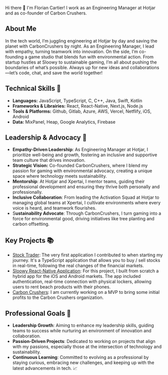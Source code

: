 Hi there 👋 I'm Florian Cartier! I work as an Engineering Manager at Hotjar and as co-founder of Carbon Crushers.

## About Me
In the tech world, I’m juggling engineering at Hotjar by day and saving the planet with CarbonCrushers by night. As an Engineering Manager, I lead with empathy, turning teamwork into innovation. On the side, I’m co-founding a game studio that blends fun with environmental action. From startup hustles at Sloowy to sustainable gaming, I’m all about pushing the boundaries of what’s possible. Always up for new ideas and collaborations—let’s code, chat, and save the world together!

## Technical Skills 🔧
- **Languages:** JavaScript, TypeScript, C, C++, Java, Swift, Kotlin
- **Frameworks & Librairies:** React, React-Native, Next.js, Node.js
- **Tools & Platforms:** Github, Gitlab, Azure, AWS, Vercel, Netflify, iOS, Android
- **Data:** MixPanel, Heap, Google Analytics, Firebase

## Leadership & Advocacy 🌟
- **Empathy-Driven Leadership**: As Engineering Manager at Hotjar, I prioritize well-being and growth, fostering an inclusive and supportive team culture that drives innovation.
- **Strategic Vision:** Co-founded CarbonCrushers, where I blend my passion for gaming with environmental advocacy, creating a unique space where technology meets sustainability.
- **Mentorship**: At Hotjar and Xpertai, I mentor teams, guiding their professional development and ensuring they thrive both personally and professionally.
- **Inclusive Collaboration**: From leading the Activation Squad at Hotjar to managing global teams at Xpertai, I cultivate environments where every voice is heard, and teamwork flourishes.
- S**ustainability Advocate**: Through CarbonCrushers, I turn gaming into a force for environmental good, driving initiatives like tree planting and carbon offsetting.

## Key Projects 📚
- [Stock Trader](https://github.com/FCartier/stock-trader-v2): The very first application I contributed to when starting my journey. It's a TypeScript application that allows you to buy / sell stocks in real-time, following the real changes of the financial markets.
- [Sloowy React-Native Application](https://github.com/Sloowy-App/react-native-app): For this project, I built from scratch a hybrid app for the iOS and Android markets. The app included authentication, real-time connection with physical lockers, allowing users to rent beach products with their phones.
- [Carbon Crushers](https://github.com/CarbonCrushers): I am currently working on a MVP to bring some initial profits to the Carbon Crushers organization.

## Professional Goals 🚀
- **Leadership Growth**: Aiming to enhance my leadership skills, guiding teams to success while nurturing an environment of innovation and collaboration.
- **Passion-Driven Projects**: Dedicated to working on projects that align with my passions, especially those at the intersection of technology and sustainability.
- **Continuous Learning**: Committed to evolving as a professional by staying curious, embracing new challenges, and keeping up with the latest advancements in tech. 📈
<!--
**FCartier/FCartier** is a ✨ _special_ ✨ repository because its `README.md` (this file) appears on your GitHub profile.

Here are some ideas to get you started:

- 🔭 I’m currently working on ...
- 🌱 I’m currently learning ...
- 👯 I’m looking to collaborate on ...
- 🤔 I’m looking for help with ...
- 💬 Ask me about ...
- 📫 How to reach me: ...
- 😄 Pronouns: ...
- ⚡ Fun fact: ...
-->
